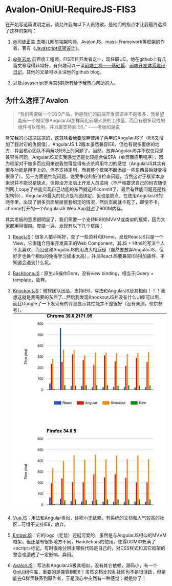 # Avalon-OniUI-RequireJS-FIS3
在开始写这篇说明之前，请允许我向以下人员致敬，是他们的指点才让我最终选择了这样的架构：

1. [@司徒正美](https://github.com/RubyLouvre) 去哪儿网前端架构师，AvalonJS、mass-Framework等框架的作者，著有《[Javascript框架设计](http://baike.baidu.com/link?url=xpRwJh3peIOv4-dLV6MA-ayaqqKMQ7AKX2fbH2EVDZPgiK5Xz2IEVb5cvG3K6iBwG7n4WLqv4l-v_7t-5W4E3vwbDU_H68PaBlVkyhODXo74F3bwE_dNeKi3vRxelqzG)》。

2. [@张云龙](https://github.com/fouber) 前百度工程师，FIS项目开发者之一，现任职UC。他在github上有几篇文章写得非常好，有兴趣可以一读[前端工程——基础篇](https://github.com/fouber/blog/issues/10)、[前端开发体系建设日记](https://github.com/fouber/blog/issues/2)，其他的文章可以关注他的github blog。

3. 以及Javascript罗浮宫5群所有给予我热心帮助的人。

## 为什么选择了Avalon
> “我们需要做一个O2O产品，但是我们的前端开发资源并不是很多，我希望能有一个框架像AngularJS那样简化前端人员的工作量，而且有很多现成的组件可以使用，并且要支持到IE8。” ——老板如是说

听完我的心拔凉拔凉的，这意味着我要放弃使用了两年的AngularJS了（IE8又增加了我对它的仇恨值），AngularJS 1.2版本虽然兼容IE8，但也有很多蛋疼的地方，并且核心团队不再解决IE8上的问题了。当然，放弃AngularJS并不仅仅只是兼容性问题，AngularJS其实我感觉还是比较适合做SPA（单页面应用程序），因为框架对于做多页应用来说我觉得显得有点杀鸡用牛刀的感觉（AngularJS其实有很多功能是用不上的，但不支持定制，而且整个框架不断添加一些东西最后就变得很重了）。另一方面是性能问题，饱受争议的脏值检查问题，当然这对于框架本身来说并不能说是缺点，但你没方法阻止开发人员滥用（不严格要求自己的码农随便到网上copy了些能实现自己功能的东西就这样commit了，最后有性能问题还是找架构师），AngularJS最大的优点是视图绑定，但也是缺点，在使用AngularJS的两年里，出现了很多页面层层嵌套绑定的情况，然后页面就卡死了，即使不卡，chrome打开的一个AngularJS Web App就占了900M内存。

其实老板的意思很明显了，我们需要一个支持IE8的MVVM或类似的框架，因为大家都用得很爽。度娘一遍，发现有以下几个框架：

1. [ReactJS](http://facebook.github.io/react/)：很多人拍手叫好，查了一些资料和Demo，发现ReactJS只是一个View，它很适合用来开发真正的Web Component，其JS + Html的写法个人不太喜欢，而且这和AngularJS的用法大相庭径（虽然要放弃AngularJS，但好歹也换个相似的免得学习成本太高），并且ReactJS要兼容IE8得加插件，不知道会遇到什么坑。

2. [BackboneJS](http://backbonejs.org/)：原生JS操作Dom，没有view binding，相当于jQuery + template，放弃。

3. [KnockoutJS](http://knockoutjs.com/)：微软团队出品，支持IE6，写法和AngularJS及其相似！！！我想这就是我需要的东西了...然后我发现KnockoutJS并没有什么UI库可以用，而且Google了一下发现有的评测显示其性能并不是很好（没有亲测，仅供参考）。![性能对比](https://github.com/Vengean/blog/blob/master/2015-11-12/performance.png?raw=true)

4. [VueJS](http://cn.vuejs.org/)：用法和Angular类似，体积小无依赖，有系统的文档和人气较高的社区...可惜不支持IE8，放弃。

5. [EmberJS](http://emberjs.com/)：它的logo（老鼠）还挺可爱的，虽然是与AngularJS相似的MVVM框架，但还是有很多地方不同，Handlebars的使用，使得DOM中充满了\<script>标记，有时很难分辨出哪些代码是自己的，对CSS样式和其它框架的整合也造成了一定影响，弃用。

6. [AvalonJS](http://avalonjs.github.io/)：写法和AngularJS极其相似，没有其它依赖，源码小，有一个[OniUI](http://ued.qunar.com/oniui/index.html)组件库，重要的是兼容到IE6！虽然文档比较乱社区也不是很活跃，但是能在Q群里联系到原作者，于是我心中突然有一种感觉：就是你了！


